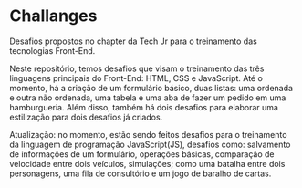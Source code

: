 # Challanges
Desafios propostos no chapter da Tech Jr para o treinamento das tecnologias Front-End. 

Neste repositório, temos desafios que visam o treinamento das três linguagens principais do Front-End: HTML, CSS e JavaScript. Até o momento, há a criação de um 
formulário básico, duas listas: uma ordenada e outra não ordenada, uma tabela e uma aba de fazer um pedido em uma hamburgueria. Além disso, também há dois desafios para elaborar uma estilização para dois desafios já criados.

Atualização: no momento, estão sendo feitos desafios para o treinamento da linguagem de programação JavaScript(JS), desafios como: salvamento de informações de um formulário, operações básicas, comparação de velocidade entre dois veículos, simulações; como uma batalha entre dois personagens, uma fila de consultório e um jogo de baralho de cartas.
